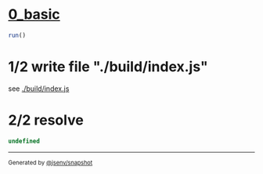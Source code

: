 # [0_basic](../../node_import_normalization.test.mjs#L17)

```js
run()
```

# 1/2 write file "./build/index.js"

see [./build/index.js](./build/index.js)

# 2/2 resolve

```js
undefined
```

---

<sub>
  Generated by <a href="https://github.com/jsenv/core/tree/main/packages/independent/snapshot">@jsenv/snapshot</a>
</sub>
